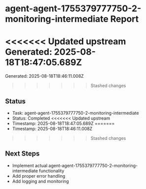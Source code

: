 # agent-agent-1755379777750-2-monitoring-intermediate Report

<<<<<<< Updated upstream
Generated: 2025-08-18T18:47:05.689Z
=======
Generated: 2025-08-18T18:46:11.008Z
>>>>>>> Stashed changes

## Status
- Task: agent-agent-1755379777750-2-monitoring-intermediate
- Status: Completed
<<<<<<< Updated upstream
- Timestamp: 2025-08-18T18:47:05.689Z
=======
- Timestamp: 2025-08-18T18:46:11.008Z
>>>>>>> Stashed changes

## Next Steps
- Implement actual agent-agent-1755379777750-2-monitoring-intermediate functionality
- Add proper error handling
- Add logging and monitoring
